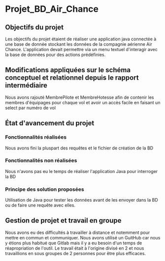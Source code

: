 # Projet_BD_Air_Chance

## Objectifs du projet
Les objectifs du projet étaient de réaliser une application java connectée à une base de donnée stockant les données de la compagnie aérienne Air Chance.
L'application devait permettre via un menu textuel d'interagir avec la base de données pour des actions prédéfinies.

## Modifications appliquées sur le schéma conceptuel et relationnel depuis le rapport intermédiaire
Nous avons rajouté MembrePilote et MembreHotesse afin de contenir les membres d'équipages pour chaque vol et avoir un accès facile en faisant un select par numéro de vol

## État d'avancement du projet
### Fonctionnalités réalisées
Nous avons fini la pluspart des requêtes et le fichier de création de la BD
### Fonctionnalités non réalisées
Nous n'avons pas eu le temps de réaliser l'application Java pour interroger la BD
### Principe des solution proposées
Utilisation de Java pour tester les données avant de les envoyer dans la BD ou de faire une requête avec elles.

## Gestion de projet et travail en groupe
Nous avons eu des difficultés à travailler à distance et notemment pour mettre en commun et communiquer.
Nous avons utilisé un GuitHub car nous y étions plus habitué que Gitlab mais il y a eu besoin d'un temps de réapropriation de l'outil.
Le travail était à l'origine divisé en 2 et nous travaillions en sous groupes de 2 personnes pour être plus efficaces.
